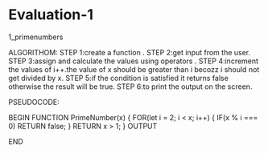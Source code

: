 # Evaluation-1

1_primenumbers

ALGORITHOM:
STEP 1:create a function .
STEP 2:get input from the user.
STEP 3:assign and calculate the values using operators .
STEP 4:increment the values of i++.the value of x should be greater than i becozz i should not get divided by x.
STEP 5:if the condition is satisfied it returns false otherwise the result will be true.
STEP 6:to print the output on the screen.


PSEUDOCODE:

BEGIN
FUNCTION PrimeNumber(x) {
    FOR(let i = 2; i < x; i++) { 
      IF(x % i === 0) 
      RETURN false; 
    }
    RETURN x > 1; 
  }
  OUTPUT
  
  END
